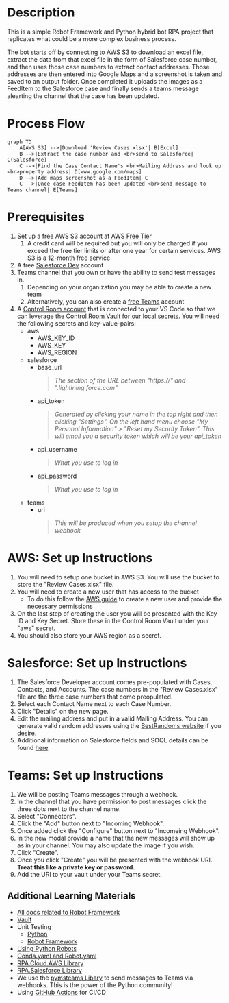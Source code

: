 # Description

This is a simple Robot Framework and Python hybrid bot RPA project that replicates what could be a more complex business process.

The bot starts off by connecting to AWS S3 to download an excel file, extract the data from that excel file in the form of Salesforce case number, and then uses those case numbers to extract contact addresses. Those addresses are then entered into Google Maps and a screenshot is taken and saved to an output folder. Once completed it uploads the images as a FeedItem to the Salesforce case and finally sends a teams message alearting the channel that the case has been updated.

# Process Flow

```mermaid
graph TD
    A[AWS S3] -->|Download 'Review Cases.xlsx'| B[Excel]
    B -->|Extract the case number and <br>send to Salesforce| C(Salesforce)
    C -->|Find the Case Contact Name's <br>Mailing Address and look up <br>property address| D[www.google.com/maps]
    D -->|Add maps screenshot as a FeedItem| C
    C -->|Once case FeedItem has been updated <br>send message to Teams channel| E[Teams]
```
# Prerequisites

1. Set up a free AWS S3 account at [AWS Free Tier](https://aws.amazon.com/free/?all-free-tier.sort-by=item.additionalFields.SortRank&all-free-tier.sort-order=asc&awsf.Free%20Tier%20Types=*all&awsf.Free%20Tier%20Categories=*all)
   1. A credit card will be required but you will only be charged if you exceed the free tier limits or after one year for certain services. AWS S3 is a 12-month free service
1. A free [Salesforce Dev](https://developer.salesforce.com/signup) account
1. Teams channel that you own or have the ability to send test messages in.
   1. Depending on your organization you may be able to create a new team
   1. Alternatively, you can also create a [free Teams](https://support.microsoft.com/en-us/office/sign-up-for-teams-free-classic-70aaf044-b872-4c32-ac47-362ab29ebbb1) account
1. A [Control Room account](https://cloud.robocorp.com/) that is connected to your VS Code so that we can leverage the [Control Room Vault for our local secrets](https://robocorp.com/docs/developer-tools/visual-studio-code/extension-features#connecting-to-control-room-vault). You will need the following secrets and key-value-pairs:
   - aws
     - AWS_KEY_ID
     - AWS_KEY
     - AWS_REGION
   - salesforce
     - base_url
       > _The section of the URL between "https://" and ".lightining.force.com"_
     - api_token
       > _Generated by clicking your name in the top right and then clicking "Settings". On the left hand menu choose "My Personal Information" > "Reset my Security Token". This will email you a security token which will be your api_token_
     - api_username
       > _What you use to log in_
     - api_password
       > _What you use to log in_
   - teams
     - uri
       > _This will be produced when you setup the channel webhook_

# AWS: Set up Instructions

1. You will need to setup one bucket in AWS S3. You will use the bucket to store the "Review Cases.xlsx" file.
1. You will need to create a new user that has access to the bucket
   - To do this follow the [AWS guide](https://docs.aws.amazon.com/IAM/latest/UserGuide/id_users_create.html) to create a new user and provide the necessary permissions
1. On the last step of creating the user you will be presented with the Key ID and Key Secret. Store these in the Control Room Vault under your "aws" secret.
1. You should also store your AWS region as a secret.

# Salesforce: Set up Instructions

1. The Salesforce Developer account comes pre-populated with Cases, Contacts, and Accounts. The case numbers in the "Review Cases.xlsx" file are the three case numbers that come preopulated.
1. Select each Contact Name next to each Case Number.
1. Click "Details" on the new page.
1. Edit the mailing address and put in a valid Mailing Address. You can generate valid random addresses using the [BestRandoms website](https://www.bestrandoms.com/random-address) if you desire.
1. Additional information on Salesforce fields and SOQL details can be found [here](https://developer.salesforce.com/docs/atlas.en-us.sfFieldRef.meta/sfFieldRef/salesforce_field_reference_Case.htm)

# Teams: Set up Instructions

1. We will be posting Teams messages through a webhook.
1. In the channel that you have permission to post messages click the three dots next to the channel name.
1. Select "Connectors".
1. Click the "Add" button next to "Incoming Webhook".
1. Once added click the "Configure" button next to "Incomeing Webhook".
1. In the new modal provide a name that the new messages will show up as in your channel. You may also update the image if you wish.
1. Click "Create".
1. Once you click "Create" you will be presented with the webhook URI. **Treat this like a private key or password.**
1. Add the URI to your vault under your Teams secret.

## Additional Learning Materials

- [All docs related to Robot Framework](https://robocorp.com/docs/languages-and-frameworks/robot-framework)
- [Vault](https://robocorp.com/docs/development-guide/variables-and-secrets/vault)
- Unit Testing
  - [Python](https://robocorp.com/docs/development-guide/qa-and-best-practices/unit-testing-with-python)
  - [Robot Framework](https://robocorp.com/docs/development-guide/qa-and-best-practices/unit-testing-with-robot-framework)
- [Using Python Robots](https://robocorp.com/docs/development-guide/qa-and-best-practices/python-robots)
- [Conda.yaml and Robot.yaml](https://robocorp.com/docs/setup/installing-python-package-dependencies)
- [RPA.Cloud.AWS Library](https://robocorp.com/docs/libraries/rpa-framework/rpa-cloud-aws)
- [RPA.Salesforce Library](https://robocorp.com/docs/libraries/rpa-framework/rpa-salesforce)
- We use the [pymsteams Libary](https://pypi.org/project/pymsteams/) to send messages to Teams via webhooks. This is the power of the Python community!
- Using [GitHub Actions](https://robocorp.com/docs/development-guide/integrations/github-actions-integration) for CI/CD